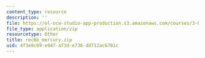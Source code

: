 ```yaml
---
content_type: resource
description: ''
file: https://ol-ocw-studio-app-production.s3.amazonaws.com/courses/3-012-fundamentals-of-materials-science-fall-2005/4f3e8c09e947af3de736dd712ac6701c_rec6b_mercury.zip
file_type: application/zip
resourcetype: Other
title: rec6b_mercury.zip
uid: 4f3e8c09-e947-af3d-e736-dd712ac6701c
---
```

